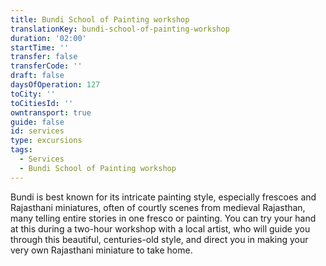```yaml
---
title: Bundi School of Painting workshop
translationKey: bundi-school-of-painting-workshop
duration: '02:00'
startTime: ''
transfer: false
transferCode: ''
draft: false
daysOfOperation: 127
toCity: ''
toCitiesId: ''
owntransport: true
guide: false
id: services
type: excursions
tags:
  - Services
  - Bundi School of Painting workshop
---
```

Bundi is best known for its intricate painting style, especially frescoes and Rajasthani miniatures, often of courtly scenes from medieval Rajasthan, many telling entire stories in one fresco or painting. You can try your hand at this during a two-hour workshop with a local artist, who will guide you through this beautiful, centuries-old style, and direct you in making your very own Rajasthani miniature to take home.